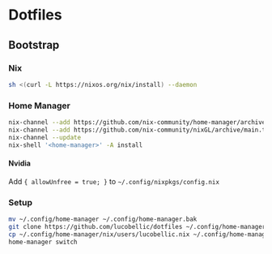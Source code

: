 # Dotfiles

## Bootstrap

### Nix

```sh
sh <(curl -L https://nixos.org/nix/install) --daemon
```

### Home Manager

```sh
nix-channel --add https://github.com/nix-community/home-manager/archive/master.tar.gz home-manager
nix-channel --add https://github.com/nix-community/nixGL/archive/main.tar.gz nixgl 
nix-channel --update
nix-shell '<home-manager>' -A install
```

#### Nvidia

Add `{ allowUnfree = true; }` to `~/.config/nixpkgs/config.nix`

### Setup

```sh
mv ~/.config/home-manager ~/.config/home-manager.bak
git clone https://github.com/lucobellic/dotfiles ~/.config/home-manager
cp ~/.config/home-manager/nix/users/lucobellic.nix ~/.config/home-manager/home.nix
home-manager switch
```

